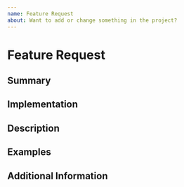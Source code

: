 ```yaml
---
name: Feature Request
about: Want to add or change something in the project?
---
```



<!--  
Thank you very much for contributing by creating an issue!
As an open source project with busy owner, it can sometimes take a long time to response. Please be patient if needed :). Thanks!
-->


# Feature Request

<!-- Please provide a general summary of the issue in the title field above. -->


## Summary

<!-- Clear and concise description of your idea. -->


## Implementation

<!-- How should your idea be implemented in your opinion? -->


## Description

<!-- Optional, but preferable. Detailed description of your idea. -->


## Examples

<!-- Optional, but preferable. Examples of your idea. -->


## Additional Information

<!-- Any other additional information. -->

